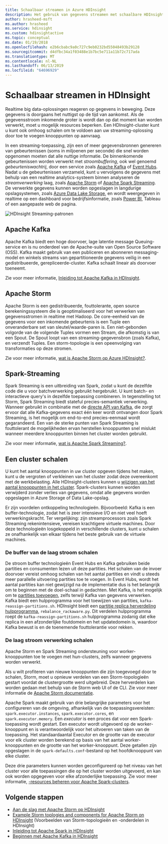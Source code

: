 ```yaml
---
title: Schaalbaar streamen in Azure HDInsight
description: Het gebruik van gegevens streamen met schaalbare HDInsight-clusters.
author: hrasheed-msft
ms.author: hrasheed
ms.service: hdinsight
ms.custom: hdinsightactive
ms.topic: conceptual
ms.date: 01/19/2018
ms.openlocfilehash: e2b6cbabc9a0c727c9eb0232bd55048493b29128
ms.sourcegitcommit: d4dfbc34a1f03488e1b7bc5e711a11b72c717ada
ms.translationtype: MT
ms.contentlocale: nl-NL
ms.lasthandoff: 06/13/2019
ms.locfileid: "64696929"
---
```

# <a name="streaming-at-scale-in-hdinsight"></a>Schaalbaar streamen in HDInsight

Realtime big data-oplossingen reageren op gegevens in beweging. Deze gegevens is doorgaans het nuttigst op de tijd van aankomst. Als de gegevensstroom inkomende groter is wordt dan op dat moment kan worden verwerkt, moet u mogelijk resources beperken. Een HDInsight-cluster kunt u kunt ook omhoog schalen om te voldoen aan uw streaming-oplossing door toe te voegen knooppunten op aanvraag.


In een streaming-toepassing, zijn een of meer gegevensbronnen genereren van gebeurtenissen (soms in miljoenen per seconde) die snel worden opgenomen moeten dat alle nuttige informatie. De binnenkomende gebeurtenissen worden verwerkt met *stroombuffering*, ook wel genoemd *gebeurteniswachtrij*, door een service zoals [Apache Kafka](kafka/apache-kafka-introduction.md) of [Event Hubs](https://azure.microsoft.com/services/event-hubs/). Nadat u de gebeurtenissen verzameld, kunt u vervolgens de gegevens met behulp van een realtime analytics-systeem binnen analyseren de *streamverwerking* laag, zoals [Apache Storm](storm/apache-storm-overview.md) of [Apache Spark Streaming](spark/apache-spark-streaming-overview.md). De verwerkte gegevens kunnen worden opgeslagen in langdurige opslagsystemen, zoals [Azure Data Lake Storage](https://azure.microsoft.com/services/storage/data-lake-storage/), en wordt weergegeven in realtime op een dashboard voor bedrijfsinformatie, zoals [Power BI](https://powerbi.microsoft.com), Tableau of een aangepaste web de pagina.


![HDInsight Streaming-patronen](./media/hdinsight-streaming-at-scale-overview/HDInsight-streaming-patterns.png)

## <a name="apache-kafka"></a>Apache Kafka

Apache Kafka biedt een hoge doorvoer, lage latentie message Queuing-service en is nu onderdeel van de Apache-suite van Open Source Software (OSS). Kafka maakt gebruik van een publiceren en abonneren messaging-model en winkels streams van gepartitioneerde gegevens veilig in een gedistribueerde, gerepliceerde-cluster. Kafka schaalt lineair als doorvoer toeneemt.

Zie voor meer informatie, [Inleiding tot Apache Kafka in HDInsight](kafka/apache-kafka-introduction.md).

## <a name="apache-storm"></a>Apache Storm

Apache Storm is een gedistribueerde, fouttolerante, open source berekeningssysteem die is geoptimaliseerd voor het verwerken van gegevensstromen in realtime met Hadoop. De core-eenheid van de gegevens voor een inkomende gebeurtenis is een Tuple een onveranderbare set van sleutel/waarde-paren is. Een niet-gebonden volgorde van de volgende Tuples vormen een Stream, die afkomstig is van een Spout. De Spout loopt van een streaming-gegevensbron (zoals Kafka), en verzendt Tuples. Een storm-topologie is een opeenvolging van transformaties op deze stromen.

Zie voor meer informatie, [wat is Apache Storm op Azure HDInsight?](storm/apache-storm-overview.md).

## <a name="spark-streaming"></a>Spark-Streaming

Spark Streaming is een uitbreiding van Spark, zodat u kunt de dezelfde code die u voor batchverwerking gebruikt hergebruikt. U kunt batch- en interactieve query's in dezelfde toepassing combineren. In tegenstelling tot Storm, Spark Streaming biedt stateful precies-semantiek verwerking. Wanneer gebruikt in combinatie met de [directe API van Kafka](https://spark.apache.org/docs/latest/streaming-kafka-integration.html), die zorgt ervoor dat alle Kafka-gegevens exact één keer wordt ontvangen door Spark Streaming, is het mogelijk om end-to-end precies-eenmaal wordt gegarandeerd. Een van de sterke punten van Spark Streaming is fouttolerant de mogelijkheden ervan herstellen knooppunten snel mislukt wanneer meerdere knooppunten binnen het cluster worden gebruikt.

Zie voor meer informatie, [wat is Apache Spark Streaming?](hdinsight-spark-streaming-overview.md).

## <a name="scaling-a-cluster"></a>Een cluster schalen

U kunt het aantal knooppunten in uw cluster opgeven tijdens het maken, kunt u de vergroten of verkleinen van het cluster zodat deze overeenkomt met de werkbelasting. Alle HDInsight-clusters kunnen u [wijzigen van het aantal knooppunten in het cluster](hdinsight-administer-use-portal-linux.md#scale-clusters). Spark-clusters kunnen worden verwijderd zonder verlies van gegevens, omdat alle gegevens worden opgeslagen in Azure Storage of Data Lake-opslag.

Er zijn voordelen ontkoppeling technologieën. Bijvoorbeeld: Kafka is een buffer-technologie, zodat het is zeer intensieve I/O en niet veel hoeft verwerkingskracht. Ter vergelijking: zijn streamprocessors zoals Spark Streaming rekenintensieve, vereisen krachtigere virtuele machines. Door deze technologieën losgekoppeld in verschillende clusters, kunt u schalen ze onafhankelijk van elkaar tijdens het beste gebruik van de virtuele machines.

### <a name="scale-the-stream-buffering-layer"></a>De buffer van de laag stroom schalen

De stroom buffer technologieën Event Hubs en Kafka gebruiken beide partities en consumenten lezen uit deze partities. Het schalen van de invoer doorvoer vereist omhoog schalen van het aantal partities en vindt u steeds meer parallelle uitvoering partities toe te voegen. In Event Hubs, wordt het aantal partities kan niet gewijzigd na de implementatie dus is het belangrijk om te beginnen met de doel-schaal in gedachten. Met Kafka, is het mogelijk om te [partities toevoegen](https://kafka.apache.org/documentation.html#basic_ops_cluster_expansion), zelfs terwijl Kafka van gegevens verwerken. Kafka biedt een hulpprogramma voor het toewijzen van partities, `kafka-reassign-partitions.sh`. HDInsight biedt een [partitie replica herverdeling hulpprogramma](https://github.com/hdinsight/hdinsight-kafka-tools), `rebalance_rackaware.py`. Dit verdelen hulpprogramma roept de `kafka-reassign-partitions.sh` hulpprogramma zodanig dat elke replica in een afzonderlijke foutdomein en het updatedomein is, waardoor Kafka bewust is en de toenemende fouttolerantie voor rekken.

### <a name="scale-the-stream-processing-layer"></a>De laag stroom verwerking schalen

Apache Storm en Spark Streaming ondersteuning voor worker-knooppunten toe te voegen met hun-clusters, zelfs wanneer gegevens worden verwerkt.

Als u wilt profiteren van nieuwe knooppunten die zijn toegevoegd door te schalen, Storm, moet u opnieuw verdelen van een Storm-topologieën gestart voordat de clustergrootte werd uitgebreid. Deze herverdelen kan worden gedaan met behulp van de Storm web UI of de CLI. Zie voor meer informatie de [Apache Storm documentatie](https://storm.apache.org/documentation/Understanding-the-parallelism-of-a-Storm-topology.html).

Apache Spark maakt gebruik van drie belangrijke parameters voor het configureren van de omgeving, afhankelijk van de toepassingsvereisten: `spark.executor.instances`, `spark.executor.cores`, en `spark.executor.memory`. Een *executor* is een proces dat voor een Spark-toepassing wordt gestart. Een executor wordt uitgevoerd op de worker-knooppunt en is verantwoordelijk voor het uitvoeren van taken van de toepassing. Het standaardaantal Executor en de grootte van de executor voor elk cluster worden berekend op basis van het aantal worker-knooppunten en de grootte van het worker-knooppunt. Deze getallen zijn opgeslagen in de `spark-defaults.conf`-bestand op het hoofdknooppunt van elke cluster.

Deze drie parameters kunnen worden geconfigureerd op het niveau van het cluster voor alle toepassingen die op het cluster worden uitgevoerd, en kan ook worden opgegeven voor elke afzonderlijke toepassing. Zie voor meer informatie, [-resources beheren voor Apache Spark-clusters](spark/apache-spark-resource-manager.md).

## <a name="next-steps"></a>Volgende stappen

* [Aan de slag met Apache Storm op HDInsight](storm/apache-storm-tutorial-get-started-linux.md)
* [Example Storm toplogies and components for Apache Storm on HDInsight](storm/apache-storm-example-topology.md) (Voorbeelden van Storm-topologieën en -onderdelen in HDInsight)
* [Inleiding tot Apache Spark in HDInsight](spark/apache-spark-overview.md)
* [Beginnen met Apache Kafka in HDInsight](kafka/apache-kafka-get-started.md)

